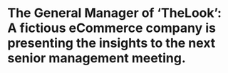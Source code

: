 # The General Manager of ‘TheLook’: A fictious eCommerce company is presenting the insights to the next senior management meeting.
